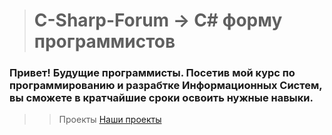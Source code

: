 ># C-Sharp-Forum -> C# форму программистов
### Привет! Будущие программисты. Посетив мой курс по программированию и разрабтке Информационных Систем, вы сможете в кратчайшие сроки освоить нужные навыки.
>>Проекты
[Наши проекты](https://github.com/vckit/C-Sharp-Forum/tree/master/WPF/C-Sharp-Forum1, "данные проекты разрабатывались ещё давно")
